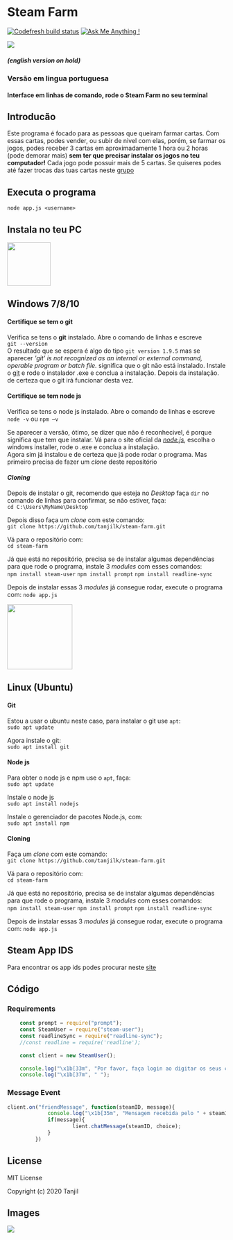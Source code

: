 Steam Farm
=============
[![Codefresh build status]( https://g.codefresh.io/api/badges/pipeline/noneidonthv/steam-noodles?type=cf-1&key=eyJhbGciOiJIUzI1NiJ9.NWYzNWE0MjA4NDI2NmFlZDdjNzkxZTdh.URHgXcUNZvaKN5ikD9PzODmOE3aUgmFZOQ6_9rJnomc)]( https://g.codefresh.io/pipelines/edit/new/builds?id=5f47dbc86db0ba7abd3c93de&pipeline=steam-noodles)
[![Ask Me Anything !](https://img.shields.io/badge/Ask%20me-anything-1abc9c.svg)](https://steamcommunity.com/id/tanjil)


![](https://i.imgur.com/XGAFDvb.png)  
##### (english version on hold)
### Versão em lingua portuguesa
#### Interface em linhas de comando, rode o Steam Farm no seu terminal

## Introducão
Este programa é focado para as pessoas que queiram farmar cartas. Com essas cartas, podes vender, ou subir de nivel com elas, porém, se farmar os jogos, podes receber 3 cartas em aproximadamente 1 hora ou 2 horas (pode demorar mais) **sem ter que precisar instalar os jogos no teu computador!**  Cada jogo pode possuir mais de 5 cartas. Se quiseres podes até fazer trocas das tuas cartas neste [grupo](https://steamcommunity.com/groups/tradingcards)  
## Executa o programa  
`node app.js <username>`
## Instala no teu PC


<img src="https://i.imgur.com/Lw72tt5.png" width="100" height="100">  
  
 ## Windows 7/8/10
#### Certifique se tem o git
Verifica se tens o **git** instalado. Abre o comando de linhas e escreve  
`git --version`  
O resultado que se espera é algo do tipo `git version 1.9.5` mas se aparecer *'git' is not recognized as an internal or external command, operable program or batch file.* significa que o git não está instalado.
Instale o [git](https://git-scm.com/download/win) e rode o instalador .exe  e conclua a instalação. Depois da instalação. de certeza que o git irá funcionar desta vez.

#### Certifique se tem node js
Verifica se tens o node js instalado. Abre o comando de linhas e escreve  
`node -v` ou `npm –v`  
  
Se aparecer a versão, ótimo, se dizer que não é reconhecivel, é porque significa que tem que instalar.
Vá para o site oficial da [*node.js*](https://nodejs.org/en/download/), escolha o windows installer, rode o .exe e conclua a instalação.  
Agora sim já instalou e de certeza que já pode rodar o programa. Mas primeiro precisa de fazer um *clone* deste repositório

#### *Cloning*
Depois de instalar o git, recomendo que esteja no *Desktop* faça `dir` no comando de linhas para confirmar, se não estiver, faça:  
`cd C:\Users\MyName\Desktop`  
  
Depois disso faça um *clone* com este comando:  
`git clone https://github.com/tanjilk/steam-farm.git`  
  
Vá para o repositório com:  
`cd steam-farm   `
  
Já que está no repositório, precisa se de instalar algumas dependências para que rode o programa, instale 3 *modules* com esses comandos:  
`npm install steam-user`
`npm install prompt`
`npm install readline-sync`  
  
Depois de instalar essas 3 *modules* já consegue rodar, execute o programa com: 
`node app.js`  
  
  
<img src="https://i.imgur.com/hCq1yOG.png" width="150" height="150">  


## Linux (Ubuntu)  
#### Git
Estou a usar o ubuntu neste caso, para instalar o git use `apt`:  
`sudo apt update`  
   
Agora instale o git:  
`sudo apt install git`
  
  
#### Node js
Para obter o node js e npm use o `apt`, faça:   
`sudo apt update`   
  
Instale o node js  
`sudo apt install nodejs`  
  
Instale o gerenciador de pacotes Node.js, com:  
`sudo apt install npm`  

#### Cloning
Faça um *clone* com este comando:  
`git clone https://github.com/tanjilk/steam-farm.git`  
  
Vá para o repositório com:  
`cd steam-farm`  
  
Já que está no repositório, precisa se de instalar algumas dependências para que rode o programa, instale 3 *modules* com esses comandos:  
`npm install steam-user`
`npm install prompt`
`npm install readline-sync`  
  
Depois de instalar essas 3 *modules* já consegue rodar, execute o programa com: 
`node app.js`

## Steam App IDS
Para encontrar os app ids podes procurar neste [site](https://steamdb.info/apps/)

## Código
### Requirements
```js
    const prompt = require("prompt");
    const SteamUser = require("steam-user");
    const readlineSync = require("readline-sync");
    //const readline = require('readline');
    
    const client = new SteamUser();
    
    console.log("\x1b[33m", "Por favor, faça login ao digitar os seus credenciais: ");
    console.log("\x1b[37m", " ");
   ```
   ### Message Event   
   ```js
   client.on("friendMessage", function(steamID, message){
				console.log("\x1b[35m", "Mensagem recebida pelo " + steamID + ": " + message);
				if(message){
						lient.chatMessage(steamID, choice);
				}
			})

   ```

## License
MIT License

Copyright (c) 2020 Tanjil

## Images  

<img src="https://i.imgur.com/o0pukoK.png">  



